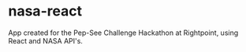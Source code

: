 # nasa-react

App created for the Pep-See Challenge Hackathon at Rightpoint, using React and NASA API's.
